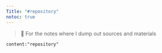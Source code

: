 ```yaml
---
Title: "#repository"
notoc: true
---
```


> 🐶 For the notes where I dump out sources and materials


```query
content:"repository"
```